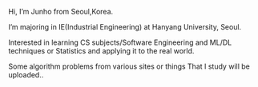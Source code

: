 Hi, I’m Junho from Seoul,Korea.

I’m majoring in IE(Industrial Engineering) at Hanyang University, Seoul. 

Interested in learning CS subjects/Software Engineering and ML/DL techniques or Statistics and applying it to the real world. 

Some algorithm problems from various sites or things That I study will be uploaded..


<!---
Corpse-is-Talking/Corpse-is-Talking is a ✨ special ✨ repository because its `README.md` (this file) appears on your GitHub profile.
You can click the Preview link to take a look at your changes.
--->

